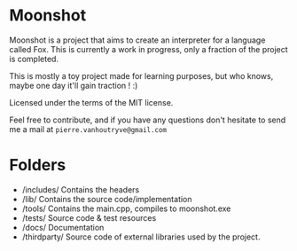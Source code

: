 # Moonshot
Moonshot is a project that aims to create an interpreter for a language called Fox.
This is currently a work in progress, only a fraction of the project is completed.

This is mostly a toy project made for learning purposes, but who knows, maybe one day
it'll gain traction ! :)

Licensed under the terms of the MIT license. 

Feel free to contribute, and if you have any questions don't hesitate to send me a mail at `pierre.vanhoutryve@gmail.com`

# Folders

* /includes/ Contains the headers
* /lib/ Contains the source code/implementation
* /tools/ Contains the main.cpp, compiles to moonshot.exe
* /tests/ Source code & test resources
* /docs/ Documentation
* /thirdparty/ Source code of external libraries used by the project.
